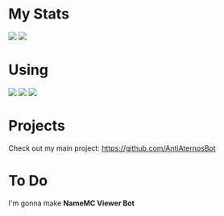 # My Stats
![](https://github.com/CrawLeyYou/bz/blob/master/generated/overview.svg)
![](https://github.com/CrawLeyYou/bz/blob/master/generated/languages.svg)
# Using 
![](https://img.shields.io/badge/Code-JavaScript-informational?style=flat&logo=JavaScript&logoColor=white&color=2bbc8a)
![](https://img.shields.io/badge/Code-CSharp-informational?style=flat&logo=CSharp&logoColor=white&color=2bbc8a)
![](https://img.shields.io/badge/Code-PowerShell-informational?style=flat&logo=PowerShell&logoColor=white&color=2bbc8a)
# Projects
Check out my main project: https://github.com/AntiAternosBot 
# To Do
I'm gonna make **NameMC Viewer Bot**
